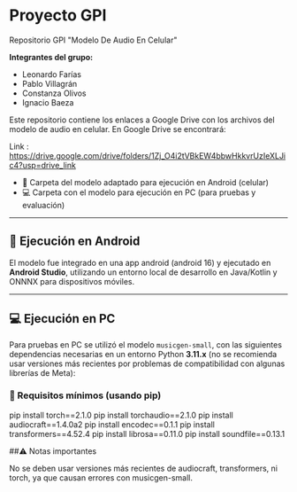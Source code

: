 # Proyecto GPI  
Repositorio GPI "Modelo De Audio En Celular"  


**Integrantes del grupo:**
- Leonardo Farías  
- Pablo Villagrán  
- Constanza Olivos  
- Ignacio Baeza  


Este repositorio contiene los enlaces a Google Drive con los archivos del modelo de audio en celular. En Google Drive se encontrará:

Link : https://drive.google.com/drive/folders/1Zj_O4i2tVBkEW4bbwHkkvrUzIeXLJic4?usp=drive_link

- 📱 Carpeta del modelo adaptado para ejecución en Android (celular) 
- 💻 Carpeta con el modelo para ejecución en PC (para pruebas y evaluación)

---

## 📱 Ejecución en Android
El modelo fue integrado en una app android (android 16) y ejecutado en **Android Studio**, utilizando un entorno local de desarrollo en Java/Kotlin y ONNNX para dispositivos móviles.

---

## 💻 Ejecución en PC
Para pruebas en PC se utilizó el modelo `musicgen-small`, con las siguientes dependencias necesarias en un entorno Python **3.11.x** (no se recomienda usar versiones más recientes por problemas de compatibilidad con algunas librerías de Meta):

### 🧪 Requisitos mínimos (usando pip)

pip install torch==2.1.0
pip install torchaudio==2.1.0
pip install audiocraft==1.4.0a2
pip install encodec==0.1.1
pip install transformers==4.52.4
pip install librosa==0.11.0
pip install soundfile==0.13.1

##⚠️ Notas importantes

No se deben usar versiones más recientes de audiocraft, transformers, ni torch, ya que causan errores con musicgen-small.
